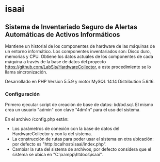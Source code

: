 # isaai
## Sistema de Inventariado Seguro de Alertas Automáticas de Activos Informáticos ##

Mantiene un historial de los componentes de hardware de las máquinas de un entorno informático. Los componentes inventariados son: Disco duro, memorias y CPU. Obtiene los datos actuales de los componentes de cada máquina a través de la base de datos del proyecto https://github.com/LabSis/HardwareCollector, a este procedimiento se lo llama sincronización. 

Desarrollado en PHP Version 5.5.9 y motor MySQL 14.14 Distribution 5.6.16.

### Configuración ###

Primero ejecutar script de creación de base de datos: bd/bd.sql. El mismo crea un usuario "admin" con clave "4dm1n" para el uso del sistema.

En el archivo /config.php están:
- Los parámetros de conexión con la base de datos del HardwareCollector y con la del sistema.
- La construcción de rutas para poder usar el sistema en otra ubicación: por defecto es "http:localhost/isaai/index.php".
- Cambiar la ruta del sistema de archivos, por defecto considera que el sistema se ubica en "C:\xampp\htdocs\isaai".
